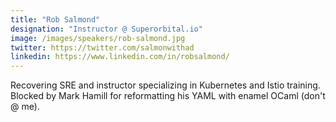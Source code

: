 ```yaml
---
title: "Rob Salmond"
designation: "Instructor @ Superorbital.io"
image: /images/speakers/rob-salmond.jpg
twitter: https://twitter.com/salmonwithad
linkedin: https://www.linkedin.com/in/robsalmond/
---
```


Recovering SRE and instructor specializing in Kubernetes and Istio training. Blocked by Mark Hamill for reformatting his YAML with enamel OCaml (don't @ me).